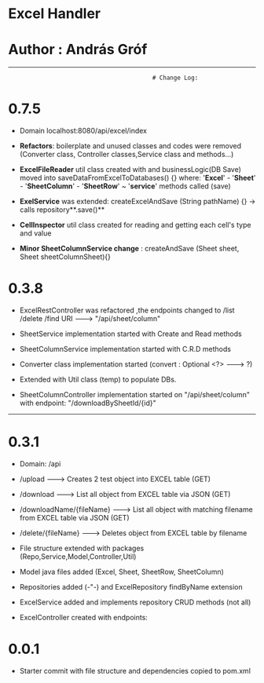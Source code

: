 #                                              Excel Handler 
#                                          Author : András Gróf
                                          
 
----------------------------------------------------------------------------------------------------------------
                                             # Change Log: 


# 0.7.5

- Domain localhost:8080/api/excel/index

- **Refactors**: boilerplate and unused classes and codes were removed (Converter class, Controller classes,Service class and methods...)

- **ExcelFileReader** util class created with and businessLogic(DB Save) moved into saveDataFromExcelToDatabases() {}
  where: '**Excel**' - '**Sheet**' - '**SheetColumn**' - '**SheetRow**' ~ '**service**' methods called (save)
 
- **ExelService** was extended: createExcelAndSave (String pathName) {} -> calls repository**.save()**

- **CellInspector** util class created for reading and getting each cell's type and value

- **Minor SheetColumnService change** : createAndSave (Sheet sheet, Sheet sheetColumnSheet){}
    



# 0.3.8

- ExcelRestController was refactored ,the endpoints changed to /list /delete /find
  URI ---> "/api/sheet/column"

- SheetService implementation started with Create and Read methods

- SheetColumnService implementation started with C.R.D methods

- Converter class implementation started (convert : Optional <?>  ---> ?)

- Extended with Util class (temp) to populate DBs.

- SheetColumnController implementation started on "/api/sheet/column"
  with endpoint: "/downloadBySheetId/{id}"

----------------------------------------------------------------------------------------------------------------
# 0.3.1

- Domain: /api

- /upload ---> Creates 2 test object into EXCEL table (GET)

- /download ---> List all object from EXCEL table via JSON (GET)

- /downloadName/{fileName} ---> List all object with matching filename from EXCEL table via JSON (GET)

- /delete/{fileName} ---> Deletes object from EXCEL table by filename


- File structure extended with packages (Repo,Service,Model,Controller,Util)

- Model java files added (Excel, Sheet, SheetRow, SheetColumn)

- Repositories added (-"-) and ExcelRepository findByName extension

- ExcelService added and implements repository CRUD methods (not all)

- ExcelController created with endpoints:
# 0.0.1

- Starter commit with file structure and dependencies copied to pom.xml






